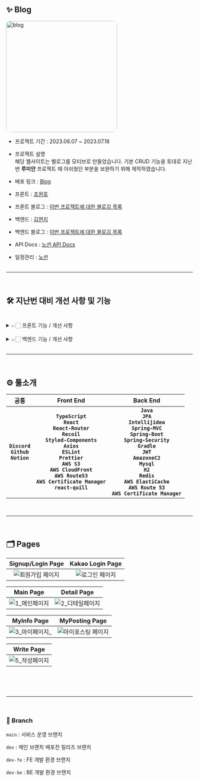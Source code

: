 ## ✨ Blog

<a href="https://ibb.co/VN0Ft5r"><img src="https://i.ibb.co/6ZcKmLV/blog.png" alt="blog" style="border-radius: 10px; width:300px"></a>

- 프로젝트 기간 : 2023.06.07 ~ 2023.07.18

- 프로젝트 설명<br>
  해당 웹사이트는 벨로그를 모티브로 만들었습니다.
  기본 CRUD 기능을 토대로 지난번 **루미안** 프로젝트 때 아쉬웠던 부분을 보완하기 위해 제작하였습니다.

- 배포 링크 : <a href ="https://blog-side-prj.store/" target = "_blank" > Blog </a>

- 프론트 : [조원호](https://github.com/Joe-wonho)

- 프론트 블로그 : [이번 프로젝트에 대한 블로깅 목록](https://velog.io/@whdnjsgh22/series/%ED%86%A0%EC%9D%B4%ED%94%84%EB%A1%9C%EC%A0%9D%ED%8A%B8)

- 백엔드 : [김현지](https://github.com/HJKKIM)

- 백엔드 블로그 : [이번 프로젝트에 대한 블로깅 목록](https://upgrade-myself.tistory.com/486)

- API Docs : [노션 API Docs](https://www.notion.so/API-Docs-c2602a9bda654ae9ab5a3ecae82d892c)
- 일정관리 : [노션 ](https://www.notion.so/ebf28fa36c104f9e85a3fcb024c6d3a9?v=603c10569c764573b8c5329e81e7b5c4&pvs=4)
  <br><br>

---

<br>

## 🛠️ 지난번 대비 개선 사항 및 기능

<br>

<details>
<summary>👉🏻 프론트 기능 / 개선 사항</summary>
<div markdown="1">
<br>

1. Typescript 사용 : 타입 안정성을 위해 사용.

2. 에디터 사용 : rich-text editor 인 quill 사용.

3. 로그인 및 인증 관련 처리 : 지난번 프론트에서 자체적으로 처리한 토큰을
   서버에서 관리하며 **axios intercepter**를 이용한 토큰 재발급 자동화 및
   토큰 만료 처리.

4. OAuth 2.0 사용 : 지난번 소셜로그인 기능을 처리하지 못해 이번에 카카오 로그인
   기능 사용.

5. custom axios 사용 : 매 요청마다 헤더에 일일이 썼던 코드를 최소화 하기 위해
   axios create , axios intercepter 사용.

6. 스켈레톤 스크린(Skeleton Screen) 적용 : 메인 페이지의 모든 Postings를
   불러올 때 사용자 경험을 고려해 사용.
   (하지만 블로그와 같은 정적 페이지의 같은 경우 잘 어울리지 않다고 깨달음)

7. 이미지 업로드 처리 방법 변경 : 지난번엔 Base64로 인코딩 된 이미지 파일을
   그냥 넘겼지만 이번엔 s3를 사용해 이미지 url로 변환 후 이미지 업로드 처리.

8. 쿠키에 대한 보안 강화를 위해 https 적용 및 도메인 연결

</div>
</details>
<br>
<details>
<summary>👉🏻 백엔드 기능 / 개선 사항</summary>
<div markdown="1">
<br>

1. 강화된 사용자 인증 방식 : 로그인 시 Access Token과 Refresh Token을 발급하여 보다 안전한 인증을 구현했습니다. Access Token 만료시 Refresh Token을 활용하여 Access Token을 갱신할 수 있도록 하였습니다.

2. 로그아웃 및 토큰 관리 강화 : Redis를 이용하여 로그아웃 시 토큰 관리를 강화했습니다. 사용자 정보를 기반으로 Redis에서 데이터를 삭제하고, 만료된 Access Token을 블랙리스트로 관리하여 보안을 강화하였습니다.

3. 카카오 OAuth 2.0 연동 : 카카오 로그인을 통한 OAuth 2.0 연동을 통해 손쉬운 회원가입 및 로그인 절차를 구현하였습니다.

4. 요청 데이터 처리 방식 개선 : 회원 가입 및 정보 수정 시 JSON 대신 폼 데이터 형식을 사용하여 사용자 친화적인 데이터 처리를 했습니다. 프로필 이미지 등의 데이터도 함께 처리하여 사용자 경험을 향상시켰습니다.

5. AWS S3를 활용한 이미지 저장 :  AWS S3 버킷을 통해 이미지 파일 업로드 및 수정을 가능하게 하여, 사용자들이 이미지를 효과적으로 관리할 수 있도록 했습니다.

6. 검색 기능 강화 : 특정 title 검색어와 일치하는 게시글 조회 기능을 추가하여 사용자들이 원하는 내용을 쉽게 찾을 수 있도록 하였습니다.

7. 시리즈(카테고리) 및 게시글 조회 강화 : 사용자가 게시글에 태그를 추가하여 관련 게시글을 쉽게 찾을 수 있도록 하였습니다. 중복 없는 태그 저장 및 게시글과 태그 간의 관계를 효율적으로 관리하였습니다.

8. 태그 기능 추가 : 사용자가 게시글에 태그를 추가하여 관련 게시글을 쉽게 찾을 수 있도록 하였습니다. 중복 없는 태그 저장 및 게시글과 태그 간의 관계를 효율적으로 관리하였습니다.

9. 보안 강화를 위한 https 적용: 쿠키에 대한 보안 강화를 위해 HTTPS 프로토콜을 도입하였습니다.
    
</div>
</details>
<br>

---

<br>

## ⚙️ 툴소개

|                     공통                      |                                                                             Front End                                                                             |                                                                                                   Back End                                                                                                    |
| :-------------------------------------------: | :---------------------------------------------------------------------------------------------------------------------------------------------------------------: | :-----------------------------------------------------------------------------------------------------------------------------------------------------------------------------------------------------------: |
| **`Discord`**<br>**`Github`**<br>**`Notion`** | **`TypeScript`**<br>**`React`**<br>**`React-Router`**<br>**`Recoil`**<br>**`Styled-Components`**<br>**`Axios`**<br>**`ESLint`**<br>**`Prettier`**<br>**`AWS S3`** <br>**`AWS CloudFront`** <br>**`AWS Route53`** <br>**`AWS Certificate Manager`**<br>**`react-quill`** | **`Java`**<br>**`JPA`**<br>**`Intellijidea`**<br>**`Spring-MVC`**<br>**`Spring-Boot`**<br>**`Spring-Security`**<br>**`Gradle`**<br>**`JWT`**<br>**`AmazoneC2`**<br>**`Mysql`**<br>**`H2`**<br>**`Redis`**<br>**`AWS ElastiCache`**<br>**`AWS Route 53`**<br>**`AWS Certificate Manager`**<br> |

<br>

---

<br>

## 🗂️ Pages

|                        Signup/Login Page                        |                      Kakao Login Page                       |
| :-------------------------------------------------------------: | :---------------------------------------------------------: |
| ![회원가입 페이지](https://i.ibb.co/418sXty/image.gif) | ![로그인 페이지](https://i.ibb.co/VDC9xPK/image.gif) |

|                         Main Page                         |                       Detail Page                        |
| :-------------------------------------------------------: | :------------------------------------------------------: |
| ![1_메인페이지](https://i.ibb.co/0VX7cVV/image.gif) | ![2_디테일페이지](https://i.ibb.co/tHB6T3W/image.gif) |

|                       MyInfo Page                       |                       MyPosting Page                        |
| :-----------------------------------------------------: | :---------------------------------------------------------: |
| ![3_마이페이지_](https://i.ibb.co/SJMGf4J/image.gif) | ![마이포스팅 페이지](https://i.ibb.co/6HpSb4F/image.gif) |

|                     Write Page                      |
| :-------------------------------------------------: |
| ![5_작성페이지](https://i.ibb.co/Dwts76C/image.gif) |

</br>

<br>
<br>

---

<br>

### 🌲 Branch

`main` : 서비스 운영 브랜치 </br>

`dev` : 메인 브랜치 배포전 릴리즈 브랜치
</br>

`dev-fe` : FE 개발 환경 브랜치
</br>

`dev-be` : BE 개발 환경 브랜치
